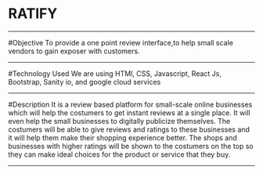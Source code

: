 # RATIFY
- - - - - - - - -  - - - - - - - - - - - - - - - - - - - -- - - - - --  - -- - - - - -- 
#Objective
To provide a one point review interface,to help small scale vendors to gain exposer with customers.
- - - - - - - - -  - - - - - - - - - - - - - - - - - - - -- - - - - --  - -- - - - - -- 
#Technology Used
We are using HTMl, CSS, Javascript, React Js, Bootstrap, Sanity io, and google cloud services
- - - - - - - - -  - - - - - - - - - - - - - - - - - - - -- - - - - --  - -- - - - - -- 
#Description
It is a review based platform for small-scale online businesses which
will help the costumers to get instant reviews at a single place. It will
even help the small businesses to digitally publicize themselves.
The costumers will be able to give reviews and ratings to these
businesses and it will help them make their shopping experience
better.
The shops and businesses with higher ratings will be shown to the
costumers on the top so they can make ideal choices for the
product or service that they buy.
- - - - - - - - -  - - - - - - - - - - - - - - - - - - - -- - - - - --  - -- - - - - -- 
